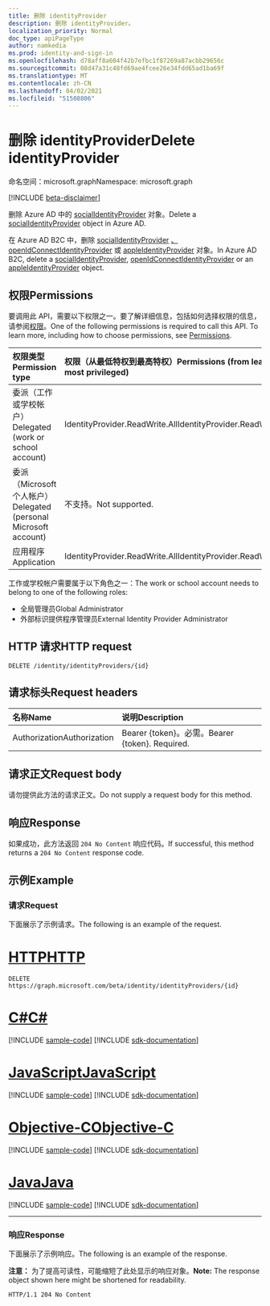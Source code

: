 ```yaml
---
title: 删除 identityProvider
description: 删除 identityProvider。
localization_priority: Normal
doc_type: apiPageType
author: namkedia
ms.prod: identity-and-sign-in
ms.openlocfilehash: d78aff8a604f42b7efbc1f87269a87acbb29656c
ms.sourcegitcommit: 08d47a31c48fd69ae4fcee26e34fdd65ad1ba69f
ms.translationtype: MT
ms.contentlocale: zh-CN
ms.lasthandoff: 04/02/2021
ms.locfileid: "51508806"
---
```

# <a name="delete-identityprovider"></a><span data-ttu-id="41766-103">删除 identityProvider</span><span class="sxs-lookup"><span data-stu-id="41766-103">Delete identityProvider</span></span>
<span data-ttu-id="41766-104">命名空间：microsoft.graph</span><span class="sxs-lookup"><span data-stu-id="41766-104">Namespace: microsoft.graph</span></span>

[!INCLUDE [beta-disclaimer](../../includes/beta-disclaimer.md)]

<span data-ttu-id="41766-105">删除 Azure AD 中的 [socialIdentityProvider](../resources/socialidentityprovider.md) 对象。</span><span class="sxs-lookup"><span data-stu-id="41766-105">Delete a [socialIdentityProvider](../resources/socialidentityprovider.md) object in Azure AD.</span></span>

<span data-ttu-id="41766-106">在 Azure AD B2C 中，删除 [socialIdentityProvider](../resources/socialidentityprovider.md) [、openIdConnectIdentityProvider](../resources/openidconnectidentityprovider.md) 或 [appleIdentityProvider](../resources/appleidentityprovider.md) 对象。</span><span class="sxs-lookup"><span data-stu-id="41766-106">In Azure AD B2C, delete a [socialIdentityProvider](../resources/socialidentityprovider.md), [openIdConnectIdentityProvider](../resources/openidconnectidentityprovider.md) or an [appleIdentityProvider](../resources/appleidentityprovider.md) object.</span></span>

## <a name="permissions"></a><span data-ttu-id="41766-107">权限</span><span class="sxs-lookup"><span data-stu-id="41766-107">Permissions</span></span>

<span data-ttu-id="41766-p101">要调用此 API，需要以下权限之一。要了解详细信息，包括如何选择权限的信息，请参阅[权限](/graph/permissions-reference)。</span><span class="sxs-lookup"><span data-stu-id="41766-p101">One of the following permissions is required to call this API. To learn more, including how to choose permissions, see [Permissions](/graph/permissions-reference).</span></span>

|<span data-ttu-id="41766-110">权限类型</span><span class="sxs-lookup"><span data-stu-id="41766-110">Permission type</span></span>      | <span data-ttu-id="41766-111">权限（从最低特权到最高特权）</span><span class="sxs-lookup"><span data-stu-id="41766-111">Permissions (from least to most privileged)</span></span>              |
|:--------------------|:---------------------------------------------------------|
|<span data-ttu-id="41766-112">委派（工作或学校帐户）</span><span class="sxs-lookup"><span data-stu-id="41766-112">Delegated (work or school account)</span></span>|<span data-ttu-id="41766-113">IdentityProvider.ReadWrite.All</span><span class="sxs-lookup"><span data-stu-id="41766-113">IdentityProvider.ReadWrite.All</span></span>|
|<span data-ttu-id="41766-114">委派（Microsoft 个人帐户）</span><span class="sxs-lookup"><span data-stu-id="41766-114">Delegated (personal Microsoft account)</span></span>| <span data-ttu-id="41766-115">不支持。</span><span class="sxs-lookup"><span data-stu-id="41766-115">Not supported.</span></span>|
|<span data-ttu-id="41766-116">应用程序</span><span class="sxs-lookup"><span data-stu-id="41766-116">Application</span></span>|<span data-ttu-id="41766-117">IdentityProvider.ReadWrite.All</span><span class="sxs-lookup"><span data-stu-id="41766-117">IdentityProvider.ReadWrite.All</span></span>|

<span data-ttu-id="41766-118">工作或学校帐户需要属于以下角色之一：</span><span class="sxs-lookup"><span data-stu-id="41766-118">The work or school account needs to belong to one of the following roles:</span></span>

* <span data-ttu-id="41766-119">全局管理员</span><span class="sxs-lookup"><span data-stu-id="41766-119">Global Administrator</span></span>
* <span data-ttu-id="41766-120">外部标识提供程序管理员</span><span class="sxs-lookup"><span data-stu-id="41766-120">External Identity Provider Administrator</span></span>

## <a name="http-request"></a><span data-ttu-id="41766-121">HTTP 请求</span><span class="sxs-lookup"><span data-stu-id="41766-121">HTTP request</span></span>

<!-- { "blockType": "ignored" } -->
```http
DELETE /identity/identityProviders/{id}
```

## <a name="request-headers"></a><span data-ttu-id="41766-122">请求标头</span><span class="sxs-lookup"><span data-stu-id="41766-122">Request headers</span></span>

|<span data-ttu-id="41766-123">名称</span><span class="sxs-lookup"><span data-stu-id="41766-123">Name</span></span>|<span data-ttu-id="41766-124">说明</span><span class="sxs-lookup"><span data-stu-id="41766-124">Description</span></span>|
|:---------------|:----------|
|<span data-ttu-id="41766-125">Authorization</span><span class="sxs-lookup"><span data-stu-id="41766-125">Authorization</span></span>|<span data-ttu-id="41766-p102">Bearer {token}。必需。</span><span class="sxs-lookup"><span data-stu-id="41766-p102">Bearer {token}. Required.</span></span>|

## <a name="request-body"></a><span data-ttu-id="41766-128">请求正文</span><span class="sxs-lookup"><span data-stu-id="41766-128">Request body</span></span>

<span data-ttu-id="41766-129">请勿提供此方法的请求正文。</span><span class="sxs-lookup"><span data-stu-id="41766-129">Do not supply a request body for this method.</span></span>

## <a name="response"></a><span data-ttu-id="41766-130">响应</span><span class="sxs-lookup"><span data-stu-id="41766-130">Response</span></span>

<span data-ttu-id="41766-131">如果成功，此方法返回 `204 No Content` 响应代码。</span><span class="sxs-lookup"><span data-stu-id="41766-131">If successful, this method returns a `204 No Content` response code.</span></span>

## <a name="example"></a><span data-ttu-id="41766-132">示例</span><span class="sxs-lookup"><span data-stu-id="41766-132">Example</span></span>

### <a name="request"></a><span data-ttu-id="41766-133">请求</span><span class="sxs-lookup"><span data-stu-id="41766-133">Request</span></span>

<span data-ttu-id="41766-134">下面展示了示例请求。</span><span class="sxs-lookup"><span data-stu-id="41766-134">The following is an example of the request.</span></span>



# <a name="http"></a>[<span data-ttu-id="41766-135">HTTP</span><span class="sxs-lookup"><span data-stu-id="41766-135">HTTP</span></span>](#tab/http)
<!-- {
  "blockType": "request",
  "name": "delete_identityprovider"
}
-->

``` http
DELETE https://graph.microsoft.com/beta/identity/identityProviders/{id}
```
# <a name="c"></a>[<span data-ttu-id="41766-136">C#</span><span class="sxs-lookup"><span data-stu-id="41766-136">C#</span></span>](#tab/csharp)
[!INCLUDE [sample-code](../includes/snippets/csharp/delete-identityprovider-csharp-snippets.md)]
[!INCLUDE [sdk-documentation](../includes/snippets/snippets-sdk-documentation-link.md)]

# <a name="javascript"></a>[<span data-ttu-id="41766-137">JavaScript</span><span class="sxs-lookup"><span data-stu-id="41766-137">JavaScript</span></span>](#tab/javascript)
[!INCLUDE [sample-code](../includes/snippets/javascript/delete-identityprovider-javascript-snippets.md)]
[!INCLUDE [sdk-documentation](../includes/snippets/snippets-sdk-documentation-link.md)]

# <a name="objective-c"></a>[<span data-ttu-id="41766-138">Objective-C</span><span class="sxs-lookup"><span data-stu-id="41766-138">Objective-C</span></span>](#tab/objc)
[!INCLUDE [sample-code](../includes/snippets/objc/delete-identityprovider-objc-snippets.md)]
[!INCLUDE [sdk-documentation](../includes/snippets/snippets-sdk-documentation-link.md)]

# <a name="java"></a>[<span data-ttu-id="41766-139">Java</span><span class="sxs-lookup"><span data-stu-id="41766-139">Java</span></span>](#tab/java)
[!INCLUDE [sample-code](../includes/snippets/java/delete-identityprovider-java-snippets.md)]
[!INCLUDE [sdk-documentation](../includes/snippets/snippets-sdk-documentation-link.md)]

---


### <a name="response"></a><span data-ttu-id="41766-140">响应</span><span class="sxs-lookup"><span data-stu-id="41766-140">Response</span></span>

<span data-ttu-id="41766-141">下面展示了示例响应。</span><span class="sxs-lookup"><span data-stu-id="41766-141">The following is an example of the response.</span></span>

<span data-ttu-id="41766-142">**注意：** 为了提高可读性，可能缩短了此处显示的响应对象。</span><span class="sxs-lookup"><span data-stu-id="41766-142">**Note:** The response object shown here might be shortened for readability.</span></span>

<!-- {
  "blockType": "response",
  "truncated": true
}
-->

``` http
HTTP/1.1 204 No Content
```
